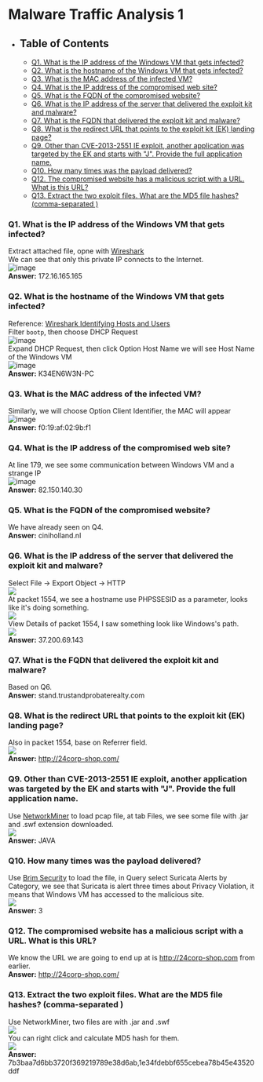 # Malware Traffic Analysis 1

+ ## Table of Contents
    - [Q1. What is the IP address of the Windows VM that gets infected?](#q1-what-is-the-ip-address-of-the-windows-vm-that-gets-infected)
    - [Q2. What is the hostname of the Windows VM that gets infected?](#q2-what-is-the-hostname-of-the-windows-vm-that-gets-infected)
    - [Q3. What is the MAC address of the infected VM?](#q3-what-is-the-mac-address-of-the-infected-vm)
    - [Q4. What is the IP address of the compromised web site?](#q4-what-is-the-ip-address-of-the-compromised-web-site)
    - [Q5. What is the FQDN of the compromised website?](#q5-what-is-the-fqdn-of-the-compromised-website)
    - [Q6. What is the IP address of the server that delivered the exploit kit and malware?](#q6-what-is-the-ip-address-of-the-server-that-delivered-the-exploit-kit-and-malware)
    - [Q7. What is the FQDN that delivered the exploit kit and malware?](#q7-what-is-the-fqdn-that-delivered-the-exploit-kit-and-malware)
    - [Q8. What is the redirect URL that points to the exploit kit (EK) landing page?](#q8-what-is-the-redirect-url-that-points-to-the-exploit-kit--ek--landing-page)
    - [Q9. Other than CVE-2013-2551 IE exploit, another application was targeted by the EK and starts with "J". Provide the full application name.](#q9-other-than-cve-2013-2551-ie-exploit--another-application-was-targeted-by-the-ek-and-starts-with-j-provide-the-full-application-name)
    - [Q10. How many times was the payload delivered?](#q10-how-many-times-was-the-payload-delivered)
    - [Q12. The compromised website has a malicious script with a URL. What is this URL?](#q12-the-compromised-website-has-a-malicious-script-with-a-url-what-is-this-url)
    - [Q13. Extract the two exploit files. What are the MD5 file hashes? (comma-separated )](#q13-extract-the-two-exploit-files-what-are-the-md5-file-hashes-comma-separated-)

### Q1. What is the IP address of the Windows VM that gets infected?
Extract attached file, opne with [Wireshark](https://www.wireshark.org/)<br/>
We can see that only this private IP connects to the Internet.<br/>
![image](https://user-images.githubusercontent.com/58476264/148325989-f2f70019-2e73-49f3-be4e-7a591173e462.png)<br/>
**Answer:** 172.16.165.165

### Q2. What is the hostname of the Windows VM that gets infected?
Reference: [Wireshark Identifying Hosts and Users](https://unit42.paloaltonetworks.com/using-wireshark-identifying-hosts-and-users/)<br/>
Filter `bootp`, then choose DHCP Request<br/>
![image](https://user-images.githubusercontent.com/58476264/148326661-ed419d10-c4f6-47d1-84cb-b9a32b6cce05.png)
<br/>Expand DHCP Request, then click Option Host Name we will see Host Name of the Windows VM<br/>
![image](https://user-images.githubusercontent.com/58476264/148326864-914251f4-a7ec-4bd2-bbb5-ca1890ec2e49.png)<br/>
**Answer:** K34EN6W3N-PC 

### Q3. What is the MAC address of the infected VM?
Similarly, we will choose Option Client Identifier, the MAC will appear<br/>
![image](https://user-images.githubusercontent.com/58476264/148327593-f1a136da-5a61-4642-9758-929776f2379e.png)<br/>
**Answer:**  f0:19:af:02:9b:f1

### Q4. What is the IP address of the compromised web site?
At line 179, we see some communication between Windows VM and a strange IP<br/>
![image](images/1.png)<br/>
**Answer:** 82.150.140.30

### Q5. What is the FQDN of the compromised website?
We have already seen on Q4.<br/>
**Answer:** ciniholland.nl

### Q6. What is the IP address of the server that delivered the exploit kit and malware?
Select File -> Export Object -> HTTP <br/>
![](images/2.png)<br/>
At packet 1554, we see a hostname use PHPSSESID as a parameter, looks like it's doing something.<br/>
![](images/4.png)<br/>
View Details of packet 1554, I saw something look like Windows's path.<br/>
![](images/3.png)<br/>
**Answer:** 37.200.69.143

### Q7. What is the FQDN that delivered the exploit kit and malware?
Based on Q6.<br/>
**Answer:** stand.trustandprobaterealty.com

### Q8. What is the redirect URL that points to the exploit kit (EK) landing page?
Also in packet 1554, base on Referrer field.<br/>
![](images/5.png)<br/>
**Answer:** http://24corp-shop.com/

### Q9. Other than CVE-2013-2551 IE exploit, another application was targeted by the EK and starts with "J". Provide the full application name.
Use [NetworkMiner](https://www.netresec.com/?page=NetworkMiner) to load pcap file, at tab Files, we see some file with .jar and .swf extension downloaded.<br/>
![](images/6.png)<br/>
**Answer:** JAVA

### Q10. How many times was the payload delivered?
Use [Brim Security](https://www.brimdata.io/) to load the file, in Query select Suricata Alerts by Category, we see that Suricata is alert three times about Privacy Violation, it means that Windows VM has accessed to the malicious site.<br/>
![](images/7.png)<br/>
**Answer:** 3

### Q12. The compromised website has a malicious script with a URL. What is this URL?
We know the URL we are going to end up at is http://24corp-shop.com from earlier.<br/>
**Answer:** http://24corp-shop.com/

### Q13. Extract the two exploit files. What are the MD5 file hashes? (comma-separated )
Use NetworkMiner, two files are with .jar and .swf<br/>
![](images/8.png)<br/>
You can right click and calculate MD5 hash for them.<br/>
![](images/9.png)<br/>
**Answer:** 7b3baa7d6bb3720f369219789e38d6ab,1e34fdebbf655cebea78b45e43520ddf